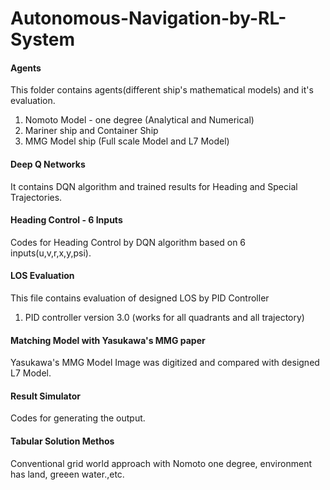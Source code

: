 # Autonomous-Navigation-by-RL-System
#### Agents ####
This folder contains agents(different ship's mathematical models) and it's evaluation.
  1. Nomoto Model - one degree (Analytical and Numerical)
  2. Mariner ship and Container Ship
  3. MMG Model ship  (Full scale Model and L7 Model)
#### Deep Q Networks ####
It contains DQN algorithm and trained results for Heading and Special Trajectories.

#### Heading Control - 6 Inputs #####
Codes for Heading Control by DQN algorithm based on 6 inputs(u,v,r,x,y,psi). 

#### LOS Evaluation ####
This file contains evaluation of designed LOS by PID Controller
1. PID controller version 3.0 (works for all quadrants and all trajectory)
  
#### Matching Model with Yasukawa's MMG paper ####
Yasukawa's MMG Model Image was digitized and compared with designed L7 Model. 
 
#### Result Simulator #####
Codes for generating the output. 

#### Tabular Solution Methos ####
Conventional grid world approach with Nomoto one degree, environment has land, greeen water.,etc.


 
 
